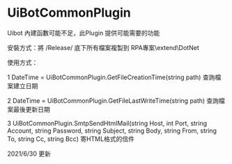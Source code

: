 # UiBotCommonPlugin

Uibot 內建函數可能不足，此Plugin 提供可能需要的功能

安裝方式：將 /Release/ 底下所有檔案複製到 RPA專案\extend\DotNet

使用方式：

1 DateTime = UiBotCommonPlugin.GetFileCreationTime(string path)
查詢檔案建立日期


2 DateTime = UiBotCommonPlugin.GetFileLastWriteTime(string path)
查詢檔案最後更新日期

3 UiBotCommonPlugin.SmtpSendHtmlMail(string Host, int Port, string Account, string Password, string Subject, string Body, string From, string To, string Cc, string Bcc)
寄HTML格式的信件

2021/6/30 更新 

